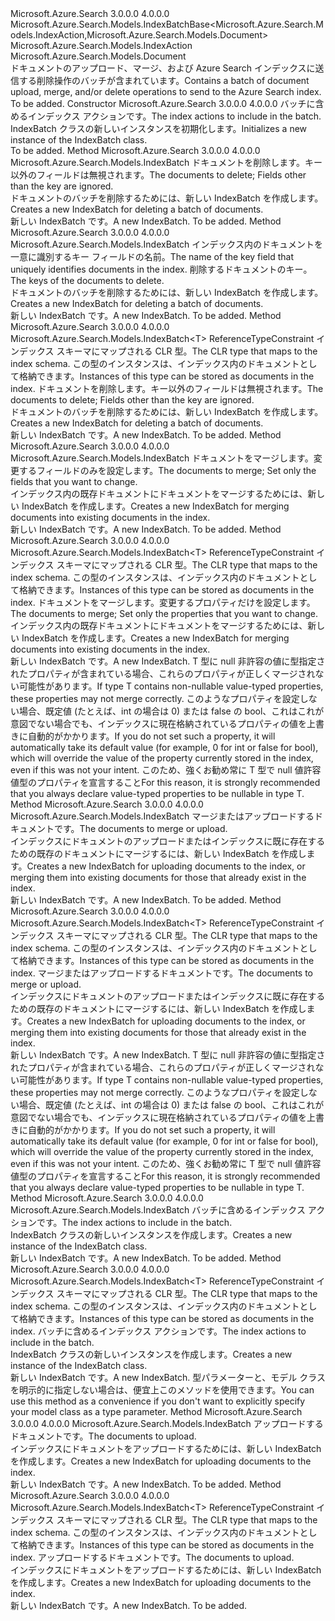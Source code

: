 <Type Name="IndexBatch" FullName="Microsoft.Azure.Search.Models.IndexBatch">
  <TypeSignature Language="C#" Value="public class IndexBatch : Microsoft.Azure.Search.Models.IndexBatchBase&lt;Microsoft.Azure.Search.Models.IndexAction,Microsoft.Azure.Search.Models.Document&gt;" />
  <TypeSignature Language="ILAsm" Value=".class public auto ansi beforefieldinit IndexBatch extends Microsoft.Azure.Search.Models.IndexBatchBase`2&lt;class Microsoft.Azure.Search.Models.IndexAction, class Microsoft.Azure.Search.Models.Document&gt;" />
  <TypeSignature Language="DocId" Value="T:Microsoft.Azure.Search.Models.IndexBatch" />
  <TypeSignature Language="VB.NET" Value="Public Class IndexBatch&#xA;Inherits IndexBatchBase(Of IndexAction, Document)" />
  <TypeSignature Language="F#" Value="type IndexBatch = class&#xA;    inherit IndexBatchBase&lt;IndexAction, Document&gt;" />
  <AssemblyInfo>
    <AssemblyName>Microsoft.Azure.Search</AssemblyName>
    <AssemblyVersion>3.0.0.0</AssemblyVersion>
    <AssemblyVersion>4.0.0.0</AssemblyVersion>
  </AssemblyInfo>
  <Base>
    <BaseTypeName>Microsoft.Azure.Search.Models.IndexBatchBase&lt;Microsoft.Azure.Search.Models.IndexAction,Microsoft.Azure.Search.Models.Document&gt;</BaseTypeName>
    <BaseTypeArguments>
      <BaseTypeArgument TypeParamName="TAction">Microsoft.Azure.Search.Models.IndexAction</BaseTypeArgument>
      <BaseTypeArgument TypeParamName="TDoc">Microsoft.Azure.Search.Models.Document</BaseTypeArgument>
    </BaseTypeArguments>
  </Base>
  <Interfaces />
  <Docs>
    <summary>
            <span data-ttu-id="f864d-101">ドキュメントのアップロード、マージ、および Azure Search インデックスに送信する削除操作のバッチが含まれています。</span><span class="sxs-lookup"><span data-stu-id="f864d-101">Contains a batch of document upload, merge, and/or delete operations to send to the Azure Search index.</span></span>
            </summary>
    <remarks>To be added.</remarks>
  </Docs>
  <Members>
    <Member MemberName=".ctor">
      <MemberSignature Language="C#" Value="public IndexBatch (System.Collections.Generic.IEnumerable&lt;Microsoft.Azure.Search.Models.IndexAction&gt; actions);" />
      <MemberSignature Language="ILAsm" Value=".method public hidebysig specialname rtspecialname instance void .ctor(class System.Collections.Generic.IEnumerable`1&lt;class Microsoft.Azure.Search.Models.IndexAction&gt; actions) cil managed" />
      <MemberSignature Language="DocId" Value="M:Microsoft.Azure.Search.Models.IndexBatch.#ctor(System.Collections.Generic.IEnumerable{Microsoft.Azure.Search.Models.IndexAction})" />
      <MemberSignature Language="VB.NET" Value="Public Sub New (actions As IEnumerable(Of IndexAction))" />
      <MemberSignature Language="F#" Value="new Microsoft.Azure.Search.Models.IndexBatch : seq&lt;Microsoft.Azure.Search.Models.IndexAction&gt; -&gt; Microsoft.Azure.Search.Models.IndexBatch" Usage="new Microsoft.Azure.Search.Models.IndexBatch actions" />
      <MemberType>Constructor</MemberType>
      <AssemblyInfo>
        <AssemblyName>Microsoft.Azure.Search</AssemblyName>
        <AssemblyVersion>3.0.0.0</AssemblyVersion>
        <AssemblyVersion>4.0.0.0</AssemblyVersion>
      </AssemblyInfo>
      <Parameters>
        <Parameter Name="actions" Type="System.Collections.Generic.IEnumerable&lt;Microsoft.Azure.Search.Models.IndexAction&gt;" />
      </Parameters>
      <Docs>
        <param name="actions"><span data-ttu-id="f864d-102">バッチに含めるインデックス アクションです。</span><span class="sxs-lookup"><span data-stu-id="f864d-102">The index actions to include in the batch.</span></span></param>
        <summary>
            <span data-ttu-id="f864d-103">IndexBatch クラスの新しいインスタンスを初期化します。</span><span class="sxs-lookup"><span data-stu-id="f864d-103">Initializes a new instance of the IndexBatch class.</span></span>
            </summary>
        <remarks>To be added.</remarks>
      </Docs>
    </Member>
    <Member MemberName="Delete">
      <MemberSignature Language="C#" Value="public static Microsoft.Azure.Search.Models.IndexBatch Delete (System.Collections.Generic.IEnumerable&lt;Microsoft.Azure.Search.Models.Document&gt; documents);" />
      <MemberSignature Language="ILAsm" Value=".method public static hidebysig class Microsoft.Azure.Search.Models.IndexBatch Delete(class System.Collections.Generic.IEnumerable`1&lt;class Microsoft.Azure.Search.Models.Document&gt; documents) cil managed" />
      <MemberSignature Language="DocId" Value="M:Microsoft.Azure.Search.Models.IndexBatch.Delete(System.Collections.Generic.IEnumerable{Microsoft.Azure.Search.Models.Document})" />
      <MemberSignature Language="VB.NET" Value="Public Shared Function Delete (documents As IEnumerable(Of Document)) As IndexBatch" />
      <MemberSignature Language="F#" Value="static member Delete : seq&lt;Microsoft.Azure.Search.Models.Document&gt; -&gt; Microsoft.Azure.Search.Models.IndexBatch" Usage="Microsoft.Azure.Search.Models.IndexBatch.Delete documents" />
      <MemberType>Method</MemberType>
      <AssemblyInfo>
        <AssemblyName>Microsoft.Azure.Search</AssemblyName>
        <AssemblyVersion>3.0.0.0</AssemblyVersion>
        <AssemblyVersion>4.0.0.0</AssemblyVersion>
      </AssemblyInfo>
      <ReturnValue>
        <ReturnType>Microsoft.Azure.Search.Models.IndexBatch</ReturnType>
      </ReturnValue>
      <Parameters>
        <Parameter Name="documents" Type="System.Collections.Generic.IEnumerable&lt;Microsoft.Azure.Search.Models.Document&gt;" />
      </Parameters>
      <Docs>
        <param name="documents"><span data-ttu-id="f864d-104">ドキュメントを削除します。キー以外のフィールドは無視されます。</span><span class="sxs-lookup"><span data-stu-id="f864d-104">The documents to delete; Fields other than the key are ignored.</span></span></param>
        <summary>
            <span data-ttu-id="f864d-105">ドキュメントのバッチを削除するためには、新しい IndexBatch を作成します。</span><span class="sxs-lookup"><span data-stu-id="f864d-105">Creates a new IndexBatch for deleting a batch of documents.</span></span>
            </summary>
        <returns><span data-ttu-id="f864d-106">新しい IndexBatch です。</span><span class="sxs-lookup"><span data-stu-id="f864d-106">A new IndexBatch.</span></span></returns>
        <remarks>To be added.</remarks>
      </Docs>
    </Member>
    <Member MemberName="Delete">
      <MemberSignature Language="C#" Value="public static Microsoft.Azure.Search.Models.IndexBatch Delete (string keyName, System.Collections.Generic.IEnumerable&lt;string&gt; keyValues);" />
      <MemberSignature Language="ILAsm" Value=".method public static hidebysig class Microsoft.Azure.Search.Models.IndexBatch Delete(string keyName, class System.Collections.Generic.IEnumerable`1&lt;string&gt; keyValues) cil managed" />
      <MemberSignature Language="DocId" Value="M:Microsoft.Azure.Search.Models.IndexBatch.Delete(System.String,System.Collections.Generic.IEnumerable{System.String})" />
      <MemberSignature Language="VB.NET" Value="Public Shared Function Delete (keyName As String, keyValues As IEnumerable(Of String)) As IndexBatch" />
      <MemberSignature Language="F#" Value="static member Delete : string * seq&lt;string&gt; -&gt; Microsoft.Azure.Search.Models.IndexBatch" Usage="Microsoft.Azure.Search.Models.IndexBatch.Delete (keyName, keyValues)" />
      <MemberType>Method</MemberType>
      <AssemblyInfo>
        <AssemblyName>Microsoft.Azure.Search</AssemblyName>
        <AssemblyVersion>3.0.0.0</AssemblyVersion>
        <AssemblyVersion>4.0.0.0</AssemblyVersion>
      </AssemblyInfo>
      <ReturnValue>
        <ReturnType>Microsoft.Azure.Search.Models.IndexBatch</ReturnType>
      </ReturnValue>
      <Parameters>
        <Parameter Name="keyName" Type="System.String" />
        <Parameter Name="keyValues" Type="System.Collections.Generic.IEnumerable&lt;System.String&gt;" />
      </Parameters>
      <Docs>
        <param name="keyName"><span data-ttu-id="f864d-107">インデックス内のドキュメントを一意に識別するキー フィールドの名前。</span><span class="sxs-lookup"><span data-stu-id="f864d-107">The name of the key field that uniquely identifies documents in the index.</span></span></param>
        <param name="keyValues"><span data-ttu-id="f864d-108">削除するドキュメントのキー。</span><span class="sxs-lookup"><span data-stu-id="f864d-108">The keys of the documents to delete.</span></span></param>
        <summary>
            <span data-ttu-id="f864d-109">ドキュメントのバッチを削除するためには、新しい IndexBatch を作成します。</span><span class="sxs-lookup"><span data-stu-id="f864d-109">Creates a new IndexBatch for deleting a batch of documents.</span></span>
            </summary>
        <returns><span data-ttu-id="f864d-110">新しい IndexBatch です。</span><span class="sxs-lookup"><span data-stu-id="f864d-110">A new IndexBatch.</span></span></returns>
        <remarks>To be added.</remarks>
      </Docs>
    </Member>
    <Member MemberName="Delete&lt;T&gt;">
      <MemberSignature Language="C#" Value="public static Microsoft.Azure.Search.Models.IndexBatch&lt;T&gt; Delete&lt;T&gt; (System.Collections.Generic.IEnumerable&lt;T&gt; documents) where T : class;" />
      <MemberSignature Language="ILAsm" Value=".method public static hidebysig class Microsoft.Azure.Search.Models.IndexBatch`1&lt;!!T&gt; Delete&lt;class T&gt;(class System.Collections.Generic.IEnumerable`1&lt;!!T&gt; documents) cil managed" />
      <MemberSignature Language="DocId" Value="M:Microsoft.Azure.Search.Models.IndexBatch.Delete``1(System.Collections.Generic.IEnumerable{``0})" />
      <MemberSignature Language="VB.NET" Value="Public Shared Function Delete(Of T As Class) (documents As IEnumerable(Of T)) As IndexBatch(Of T)" />
      <MemberSignature Language="F#" Value="static member Delete : seq&lt;'T (requires 'T : null)&gt; -&gt; Microsoft.Azure.Search.Models.IndexBatch&lt;'T (requires 'T : null)&gt; (requires 'T : null)" Usage="Microsoft.Azure.Search.Models.IndexBatch.Delete documents" />
      <MemberType>Method</MemberType>
      <AssemblyInfo>
        <AssemblyName>Microsoft.Azure.Search</AssemblyName>
        <AssemblyVersion>3.0.0.0</AssemblyVersion>
        <AssemblyVersion>4.0.0.0</AssemblyVersion>
      </AssemblyInfo>
      <ReturnValue>
        <ReturnType>Microsoft.Azure.Search.Models.IndexBatch&lt;T&gt;</ReturnType>
      </ReturnValue>
      <TypeParameters>
        <TypeParameter Name="T">
          <Constraints>
            <ParameterAttribute>ReferenceTypeConstraint</ParameterAttribute>
          </Constraints>
        </TypeParameter>
      </TypeParameters>
      <Parameters>
        <Parameter Name="documents" Type="System.Collections.Generic.IEnumerable&lt;T&gt;" />
      </Parameters>
      <Docs>
        <typeparam name="T">
            <span data-ttu-id="f864d-111">インデックス スキーマにマップされる CLR 型。</span><span class="sxs-lookup"><span data-stu-id="f864d-111">The CLR type that maps to the index schema.</span></span> <span data-ttu-id="f864d-112">この型のインスタンスは、インデックス内のドキュメントとして格納できます。</span><span class="sxs-lookup"><span data-stu-id="f864d-112">Instances of this type can be stored as documents in the index.</span></span>
            </typeparam>
        <param name="documents"><span data-ttu-id="f864d-113">ドキュメントを削除します。キー以外のフィールドは無視されます。</span><span class="sxs-lookup"><span data-stu-id="f864d-113">The documents to delete; Fields other than the key are ignored.</span></span></param>
        <summary>
            <span data-ttu-id="f864d-114">ドキュメントのバッチを削除するためには、新しい IndexBatch を作成します。</span><span class="sxs-lookup"><span data-stu-id="f864d-114">Creates a new IndexBatch for deleting a batch of documents.</span></span>
            </summary>
        <returns><span data-ttu-id="f864d-115">新しい IndexBatch です。</span><span class="sxs-lookup"><span data-stu-id="f864d-115">A new IndexBatch.</span></span></returns>
        <remarks>To be added.</remarks>
      </Docs>
    </Member>
    <Member MemberName="Merge">
      <MemberSignature Language="C#" Value="public static Microsoft.Azure.Search.Models.IndexBatch Merge (System.Collections.Generic.IEnumerable&lt;Microsoft.Azure.Search.Models.Document&gt; documents);" />
      <MemberSignature Language="ILAsm" Value=".method public static hidebysig class Microsoft.Azure.Search.Models.IndexBatch Merge(class System.Collections.Generic.IEnumerable`1&lt;class Microsoft.Azure.Search.Models.Document&gt; documents) cil managed" />
      <MemberSignature Language="DocId" Value="M:Microsoft.Azure.Search.Models.IndexBatch.Merge(System.Collections.Generic.IEnumerable{Microsoft.Azure.Search.Models.Document})" />
      <MemberSignature Language="VB.NET" Value="Public Shared Function Merge (documents As IEnumerable(Of Document)) As IndexBatch" />
      <MemberSignature Language="F#" Value="static member Merge : seq&lt;Microsoft.Azure.Search.Models.Document&gt; -&gt; Microsoft.Azure.Search.Models.IndexBatch" Usage="Microsoft.Azure.Search.Models.IndexBatch.Merge documents" />
      <MemberType>Method</MemberType>
      <AssemblyInfo>
        <AssemblyName>Microsoft.Azure.Search</AssemblyName>
        <AssemblyVersion>3.0.0.0</AssemblyVersion>
        <AssemblyVersion>4.0.0.0</AssemblyVersion>
      </AssemblyInfo>
      <ReturnValue>
        <ReturnType>Microsoft.Azure.Search.Models.IndexBatch</ReturnType>
      </ReturnValue>
      <Parameters>
        <Parameter Name="documents" Type="System.Collections.Generic.IEnumerable&lt;Microsoft.Azure.Search.Models.Document&gt;" />
      </Parameters>
      <Docs>
        <param name="documents"><span data-ttu-id="f864d-116">ドキュメントをマージします。変更するフィールドのみを設定します。</span><span class="sxs-lookup"><span data-stu-id="f864d-116">The documents to merge; Set only the fields that you want to change.</span></span></param>
        <summary>
            <span data-ttu-id="f864d-117">インデックス内の既存ドキュメントにドキュメントをマージするためには、新しい IndexBatch を作成します。</span><span class="sxs-lookup"><span data-stu-id="f864d-117">Creates a new IndexBatch for merging documents into existing documents in the index.</span></span>
            </summary>
        <returns><span data-ttu-id="f864d-118">新しい IndexBatch です。</span><span class="sxs-lookup"><span data-stu-id="f864d-118">A new IndexBatch.</span></span></returns>
        <remarks>To be added.</remarks>
      </Docs>
    </Member>
    <Member MemberName="Merge&lt;T&gt;">
      <MemberSignature Language="C#" Value="public static Microsoft.Azure.Search.Models.IndexBatch&lt;T&gt; Merge&lt;T&gt; (System.Collections.Generic.IEnumerable&lt;T&gt; documents) where T : class;" />
      <MemberSignature Language="ILAsm" Value=".method public static hidebysig class Microsoft.Azure.Search.Models.IndexBatch`1&lt;!!T&gt; Merge&lt;class T&gt;(class System.Collections.Generic.IEnumerable`1&lt;!!T&gt; documents) cil managed" />
      <MemberSignature Language="DocId" Value="M:Microsoft.Azure.Search.Models.IndexBatch.Merge``1(System.Collections.Generic.IEnumerable{``0})" />
      <MemberSignature Language="VB.NET" Value="Public Shared Function Merge(Of T As Class) (documents As IEnumerable(Of T)) As IndexBatch(Of T)" />
      <MemberSignature Language="F#" Value="static member Merge : seq&lt;'T (requires 'T : null)&gt; -&gt; Microsoft.Azure.Search.Models.IndexBatch&lt;'T (requires 'T : null)&gt; (requires 'T : null)" Usage="Microsoft.Azure.Search.Models.IndexBatch.Merge documents" />
      <MemberType>Method</MemberType>
      <AssemblyInfo>
        <AssemblyName>Microsoft.Azure.Search</AssemblyName>
        <AssemblyVersion>3.0.0.0</AssemblyVersion>
        <AssemblyVersion>4.0.0.0</AssemblyVersion>
      </AssemblyInfo>
      <ReturnValue>
        <ReturnType>Microsoft.Azure.Search.Models.IndexBatch&lt;T&gt;</ReturnType>
      </ReturnValue>
      <TypeParameters>
        <TypeParameter Name="T">
          <Constraints>
            <ParameterAttribute>ReferenceTypeConstraint</ParameterAttribute>
          </Constraints>
        </TypeParameter>
      </TypeParameters>
      <Parameters>
        <Parameter Name="documents" Type="System.Collections.Generic.IEnumerable&lt;T&gt;" />
      </Parameters>
      <Docs>
        <typeparam name="T">
            <span data-ttu-id="f864d-119">インデックス スキーマにマップされる CLR 型。</span><span class="sxs-lookup"><span data-stu-id="f864d-119">The CLR type that maps to the index schema.</span></span> <span data-ttu-id="f864d-120">この型のインスタンスは、インデックス内のドキュメントとして格納できます。</span><span class="sxs-lookup"><span data-stu-id="f864d-120">Instances of this type can be stored as documents in the index.</span></span>
            </typeparam>
        <param name="documents"><span data-ttu-id="f864d-121">ドキュメントをマージします。変更するプロパティだけを設定します。</span><span class="sxs-lookup"><span data-stu-id="f864d-121">The documents to merge; Set only the properties that you want to change.</span></span></param>
        <summary>
            <span data-ttu-id="f864d-122">インデックス内の既存ドキュメントにドキュメントをマージするためには、新しい IndexBatch を作成します。</span><span class="sxs-lookup"><span data-stu-id="f864d-122">Creates a new IndexBatch for merging documents into existing documents in the index.</span></span>
            </summary>
        <returns><span data-ttu-id="f864d-123">新しい IndexBatch です。</span><span class="sxs-lookup"><span data-stu-id="f864d-123">A new IndexBatch.</span></span></returns>
        <remarks>
            <span data-ttu-id="f864d-124">T 型に null 非許容の値に型指定されたプロパティが含まれている場合、これらのプロパティが正しくマージされない可能性があります。</span><span class="sxs-lookup"><span data-stu-id="f864d-124">If type T contains non-nullable value-typed properties, these properties may not merge correctly.</span></span> <span data-ttu-id="f864d-125">このようなプロパティを設定しない場合、既定値 (たとえば、int の場合は 0) または false の bool、これはこれが意図でない場合でも、インデックスに現在格納されているプロパティの値を上書きに自動的がかかります。</span><span class="sxs-lookup"><span data-stu-id="f864d-125">If you do not set such a property, it will automatically take its default value (for example, 0 for int or false for bool), which will override the value of the property currently stored in the index, even if this was not your intent.</span></span> <span data-ttu-id="f864d-126">このため、強くお勧め常に T 型で null 値許容値型のプロパティを宣言すること</span><span class="sxs-lookup"><span data-stu-id="f864d-126">For this reason, it is strongly recommended that you always declare value-typed properties to be nullable in type T.</span></span>
            </remarks>
      </Docs>
    </Member>
    <Member MemberName="MergeOrUpload">
      <MemberSignature Language="C#" Value="public static Microsoft.Azure.Search.Models.IndexBatch MergeOrUpload (System.Collections.Generic.IEnumerable&lt;Microsoft.Azure.Search.Models.Document&gt; documents);" />
      <MemberSignature Language="ILAsm" Value=".method public static hidebysig class Microsoft.Azure.Search.Models.IndexBatch MergeOrUpload(class System.Collections.Generic.IEnumerable`1&lt;class Microsoft.Azure.Search.Models.Document&gt; documents) cil managed" />
      <MemberSignature Language="DocId" Value="M:Microsoft.Azure.Search.Models.IndexBatch.MergeOrUpload(System.Collections.Generic.IEnumerable{Microsoft.Azure.Search.Models.Document})" />
      <MemberSignature Language="VB.NET" Value="Public Shared Function MergeOrUpload (documents As IEnumerable(Of Document)) As IndexBatch" />
      <MemberSignature Language="F#" Value="static member MergeOrUpload : seq&lt;Microsoft.Azure.Search.Models.Document&gt; -&gt; Microsoft.Azure.Search.Models.IndexBatch" Usage="Microsoft.Azure.Search.Models.IndexBatch.MergeOrUpload documents" />
      <MemberType>Method</MemberType>
      <AssemblyInfo>
        <AssemblyName>Microsoft.Azure.Search</AssemblyName>
        <AssemblyVersion>3.0.0.0</AssemblyVersion>
        <AssemblyVersion>4.0.0.0</AssemblyVersion>
      </AssemblyInfo>
      <ReturnValue>
        <ReturnType>Microsoft.Azure.Search.Models.IndexBatch</ReturnType>
      </ReturnValue>
      <Parameters>
        <Parameter Name="documents" Type="System.Collections.Generic.IEnumerable&lt;Microsoft.Azure.Search.Models.Document&gt;" />
      </Parameters>
      <Docs>
        <param name="documents"><span data-ttu-id="f864d-127">マージまたはアップロードするドキュメントです。</span><span class="sxs-lookup"><span data-stu-id="f864d-127">The documents to merge or upload.</span></span></param>
        <summary>
            <span data-ttu-id="f864d-128">インデックスにドキュメントのアップロードまたはインデックスに既に存在するための既存のドキュメントにマージするには、新しい IndexBatch を作成します。</span><span class="sxs-lookup"><span data-stu-id="f864d-128">Creates a new IndexBatch for uploading documents to the index, or merging them into existing documents for those that already exist in the index.</span></span>
            </summary>
        <returns><span data-ttu-id="f864d-129">新しい IndexBatch です。</span><span class="sxs-lookup"><span data-stu-id="f864d-129">A new IndexBatch.</span></span></returns>
        <remarks>To be added.</remarks>
      </Docs>
    </Member>
    <Member MemberName="MergeOrUpload&lt;T&gt;">
      <MemberSignature Language="C#" Value="public static Microsoft.Azure.Search.Models.IndexBatch&lt;T&gt; MergeOrUpload&lt;T&gt; (System.Collections.Generic.IEnumerable&lt;T&gt; documents) where T : class;" />
      <MemberSignature Language="ILAsm" Value=".method public static hidebysig class Microsoft.Azure.Search.Models.IndexBatch`1&lt;!!T&gt; MergeOrUpload&lt;class T&gt;(class System.Collections.Generic.IEnumerable`1&lt;!!T&gt; documents) cil managed" />
      <MemberSignature Language="DocId" Value="M:Microsoft.Azure.Search.Models.IndexBatch.MergeOrUpload``1(System.Collections.Generic.IEnumerable{``0})" />
      <MemberSignature Language="VB.NET" Value="Public Shared Function MergeOrUpload(Of T As Class) (documents As IEnumerable(Of T)) As IndexBatch(Of T)" />
      <MemberSignature Language="F#" Value="static member MergeOrUpload : seq&lt;'T (requires 'T : null)&gt; -&gt; Microsoft.Azure.Search.Models.IndexBatch&lt;'T (requires 'T : null)&gt; (requires 'T : null)" Usage="Microsoft.Azure.Search.Models.IndexBatch.MergeOrUpload documents" />
      <MemberType>Method</MemberType>
      <AssemblyInfo>
        <AssemblyName>Microsoft.Azure.Search</AssemblyName>
        <AssemblyVersion>3.0.0.0</AssemblyVersion>
        <AssemblyVersion>4.0.0.0</AssemblyVersion>
      </AssemblyInfo>
      <ReturnValue>
        <ReturnType>Microsoft.Azure.Search.Models.IndexBatch&lt;T&gt;</ReturnType>
      </ReturnValue>
      <TypeParameters>
        <TypeParameter Name="T">
          <Constraints>
            <ParameterAttribute>ReferenceTypeConstraint</ParameterAttribute>
          </Constraints>
        </TypeParameter>
      </TypeParameters>
      <Parameters>
        <Parameter Name="documents" Type="System.Collections.Generic.IEnumerable&lt;T&gt;" />
      </Parameters>
      <Docs>
        <typeparam name="T">
            <span data-ttu-id="f864d-130">インデックス スキーマにマップされる CLR 型。</span><span class="sxs-lookup"><span data-stu-id="f864d-130">The CLR type that maps to the index schema.</span></span> <span data-ttu-id="f864d-131">この型のインスタンスは、インデックス内のドキュメントとして格納できます。</span><span class="sxs-lookup"><span data-stu-id="f864d-131">Instances of this type can be stored as documents in the index.</span></span>
            </typeparam>
        <param name="documents"><span data-ttu-id="f864d-132">マージまたはアップロードするドキュメントです。</span><span class="sxs-lookup"><span data-stu-id="f864d-132">The documents to merge or upload.</span></span></param>
        <summary>
            <span data-ttu-id="f864d-133">インデックスにドキュメントのアップロードまたはインデックスに既に存在するための既存のドキュメントにマージするには、新しい IndexBatch を作成します。</span><span class="sxs-lookup"><span data-stu-id="f864d-133">Creates a new IndexBatch for uploading documents to the index, or merging them into existing documents for those that already exist in the index.</span></span>
            </summary>
        <returns><span data-ttu-id="f864d-134">新しい IndexBatch です。</span><span class="sxs-lookup"><span data-stu-id="f864d-134">A new IndexBatch.</span></span></returns>
        <remarks>
            <span data-ttu-id="f864d-135">T 型に null 非許容の値に型指定されたプロパティが含まれている場合、これらのプロパティが正しくマージされない可能性があります。</span><span class="sxs-lookup"><span data-stu-id="f864d-135">If type T contains non-nullable value-typed properties, these properties may not merge correctly.</span></span> <span data-ttu-id="f864d-136">このようなプロパティを設定しない場合、既定値 (たとえば、int の場合は 0) または false の bool、これはこれが意図でない場合でも、インデックスに現在格納されているプロパティの値を上書きに自動的がかかります。</span><span class="sxs-lookup"><span data-stu-id="f864d-136">If you do not set such a property, it will automatically take its default value (for example, 0 for int or false for bool), which will override the value of the property currently stored in the index, even if this was not your intent.</span></span> <span data-ttu-id="f864d-137">このため、強くお勧め常に T 型で null 値許容値型のプロパティを宣言すること</span><span class="sxs-lookup"><span data-stu-id="f864d-137">For this reason, it is strongly recommended that you always declare value-typed properties to be nullable in type T.</span></span>
            </remarks>
      </Docs>
    </Member>
    <Member MemberName="New">
      <MemberSignature Language="C#" Value="public static Microsoft.Azure.Search.Models.IndexBatch New (System.Collections.Generic.IEnumerable&lt;Microsoft.Azure.Search.Models.IndexAction&gt; actions);" />
      <MemberSignature Language="ILAsm" Value=".method public static hidebysig class Microsoft.Azure.Search.Models.IndexBatch New(class System.Collections.Generic.IEnumerable`1&lt;class Microsoft.Azure.Search.Models.IndexAction&gt; actions) cil managed" />
      <MemberSignature Language="DocId" Value="M:Microsoft.Azure.Search.Models.IndexBatch.New(System.Collections.Generic.IEnumerable{Microsoft.Azure.Search.Models.IndexAction})" />
      <MemberSignature Language="VB.NET" Value="Public Shared Function New (actions As IEnumerable(Of IndexAction)) As IndexBatch" />
      <MemberSignature Language="F#" Value="static member New : seq&lt;Microsoft.Azure.Search.Models.IndexAction&gt; -&gt; Microsoft.Azure.Search.Models.IndexBatch" Usage="Microsoft.Azure.Search.Models.IndexBatch.New actions" />
      <MemberType>Method</MemberType>
      <AssemblyInfo>
        <AssemblyName>Microsoft.Azure.Search</AssemblyName>
        <AssemblyVersion>3.0.0.0</AssemblyVersion>
        <AssemblyVersion>4.0.0.0</AssemblyVersion>
      </AssemblyInfo>
      <ReturnValue>
        <ReturnType>Microsoft.Azure.Search.Models.IndexBatch</ReturnType>
      </ReturnValue>
      <Parameters>
        <Parameter Name="actions" Type="System.Collections.Generic.IEnumerable&lt;Microsoft.Azure.Search.Models.IndexAction&gt;" />
      </Parameters>
      <Docs>
        <param name="actions"><span data-ttu-id="f864d-138">バッチに含めるインデックス アクションです。</span><span class="sxs-lookup"><span data-stu-id="f864d-138">The index actions to include in the batch.</span></span></param>
        <summary>
            <span data-ttu-id="f864d-139">IndexBatch クラスの新しいインスタンスを作成します。</span><span class="sxs-lookup"><span data-stu-id="f864d-139">Creates a new instance of the IndexBatch class.</span></span>
            </summary>
        <returns><span data-ttu-id="f864d-140">新しい IndexBatch です。</span><span class="sxs-lookup"><span data-stu-id="f864d-140">A new IndexBatch.</span></span></returns>
        <remarks>To be added.</remarks>
      </Docs>
    </Member>
    <Member MemberName="New&lt;T&gt;">
      <MemberSignature Language="C#" Value="public static Microsoft.Azure.Search.Models.IndexBatch&lt;T&gt; New&lt;T&gt; (System.Collections.Generic.IEnumerable&lt;Microsoft.Azure.Search.Models.IndexAction&lt;T&gt;&gt; actions) where T : class;" />
      <MemberSignature Language="ILAsm" Value=".method public static hidebysig class Microsoft.Azure.Search.Models.IndexBatch`1&lt;!!T&gt; New&lt;class T&gt;(class System.Collections.Generic.IEnumerable`1&lt;class Microsoft.Azure.Search.Models.IndexAction`1&lt;!!T&gt;&gt; actions) cil managed" />
      <MemberSignature Language="DocId" Value="M:Microsoft.Azure.Search.Models.IndexBatch.New``1(System.Collections.Generic.IEnumerable{Microsoft.Azure.Search.Models.IndexAction{``0}})" />
      <MemberSignature Language="VB.NET" Value="Public Shared Function New(Of T As Class) (actions As IEnumerable(Of IndexAction(Of T))) As IndexBatch(Of T)" />
      <MemberSignature Language="F#" Value="static member New : seq&lt;Microsoft.Azure.Search.Models.IndexAction&lt;'T&gt;&gt; -&gt; Microsoft.Azure.Search.Models.IndexBatch&lt;'T (requires 'T : null)&gt; (requires 'T : null)" Usage="Microsoft.Azure.Search.Models.IndexBatch.New actions" />
      <MemberType>Method</MemberType>
      <AssemblyInfo>
        <AssemblyName>Microsoft.Azure.Search</AssemblyName>
        <AssemblyVersion>3.0.0.0</AssemblyVersion>
        <AssemblyVersion>4.0.0.0</AssemblyVersion>
      </AssemblyInfo>
      <ReturnValue>
        <ReturnType>Microsoft.Azure.Search.Models.IndexBatch&lt;T&gt;</ReturnType>
      </ReturnValue>
      <TypeParameters>
        <TypeParameter Name="T">
          <Constraints>
            <ParameterAttribute>ReferenceTypeConstraint</ParameterAttribute>
          </Constraints>
        </TypeParameter>
      </TypeParameters>
      <Parameters>
        <Parameter Name="actions" Type="System.Collections.Generic.IEnumerable&lt;Microsoft.Azure.Search.Models.IndexAction&lt;T&gt;&gt;" />
      </Parameters>
      <Docs>
        <typeparam name="T">
            <span data-ttu-id="f864d-141">インデックス スキーマにマップされる CLR 型。</span><span class="sxs-lookup"><span data-stu-id="f864d-141">The CLR type that maps to the index schema.</span></span> <span data-ttu-id="f864d-142">この型のインスタンスは、インデックス内のドキュメントとして格納できます。</span><span class="sxs-lookup"><span data-stu-id="f864d-142">Instances of this type can be stored as documents in the index.</span></span>
            </typeparam>
        <param name="actions"><span data-ttu-id="f864d-143">バッチに含めるインデックス アクションです。</span><span class="sxs-lookup"><span data-stu-id="f864d-143">The index actions to include in the batch.</span></span></param>
        <summary>
            <span data-ttu-id="f864d-144">IndexBatch クラスの新しいインスタンスを作成します。</span><span class="sxs-lookup"><span data-stu-id="f864d-144">Creates a new instance of the IndexBatch class.</span></span>
            </summary>
        <returns><span data-ttu-id="f864d-145">新しい IndexBatch です。</span><span class="sxs-lookup"><span data-stu-id="f864d-145">A new IndexBatch.</span></span></returns>
        <remarks>
            <span data-ttu-id="f864d-146">型パラメーターと、モデル クラスを明示的に指定しない場合は、便宜上このメソッドを使用できます。</span><span class="sxs-lookup"><span data-stu-id="f864d-146">You can use this method as a convenience if you don't want to explicitly specify your model class as a type parameter.</span></span>
            </remarks>
      </Docs>
    </Member>
    <Member MemberName="Upload">
      <MemberSignature Language="C#" Value="public static Microsoft.Azure.Search.Models.IndexBatch Upload (System.Collections.Generic.IEnumerable&lt;Microsoft.Azure.Search.Models.Document&gt; documents);" />
      <MemberSignature Language="ILAsm" Value=".method public static hidebysig class Microsoft.Azure.Search.Models.IndexBatch Upload(class System.Collections.Generic.IEnumerable`1&lt;class Microsoft.Azure.Search.Models.Document&gt; documents) cil managed" />
      <MemberSignature Language="DocId" Value="M:Microsoft.Azure.Search.Models.IndexBatch.Upload(System.Collections.Generic.IEnumerable{Microsoft.Azure.Search.Models.Document})" />
      <MemberSignature Language="VB.NET" Value="Public Shared Function Upload (documents As IEnumerable(Of Document)) As IndexBatch" />
      <MemberSignature Language="F#" Value="static member Upload : seq&lt;Microsoft.Azure.Search.Models.Document&gt; -&gt; Microsoft.Azure.Search.Models.IndexBatch" Usage="Microsoft.Azure.Search.Models.IndexBatch.Upload documents" />
      <MemberType>Method</MemberType>
      <AssemblyInfo>
        <AssemblyName>Microsoft.Azure.Search</AssemblyName>
        <AssemblyVersion>3.0.0.0</AssemblyVersion>
        <AssemblyVersion>4.0.0.0</AssemblyVersion>
      </AssemblyInfo>
      <ReturnValue>
        <ReturnType>Microsoft.Azure.Search.Models.IndexBatch</ReturnType>
      </ReturnValue>
      <Parameters>
        <Parameter Name="documents" Type="System.Collections.Generic.IEnumerable&lt;Microsoft.Azure.Search.Models.Document&gt;" />
      </Parameters>
      <Docs>
        <param name="documents"><span data-ttu-id="f864d-147">アップロードするドキュメントです。</span><span class="sxs-lookup"><span data-stu-id="f864d-147">The documents to upload.</span></span></param>
        <summary>
            <span data-ttu-id="f864d-148">インデックスにドキュメントをアップロードするためには、新しい IndexBatch を作成します。</span><span class="sxs-lookup"><span data-stu-id="f864d-148">Creates a new IndexBatch for uploading documents to the index.</span></span>
            </summary>
        <returns><span data-ttu-id="f864d-149">新しい IndexBatch です。</span><span class="sxs-lookup"><span data-stu-id="f864d-149">A new IndexBatch.</span></span></returns>
        <remarks>To be added.</remarks>
      </Docs>
    </Member>
    <Member MemberName="Upload&lt;T&gt;">
      <MemberSignature Language="C#" Value="public static Microsoft.Azure.Search.Models.IndexBatch&lt;T&gt; Upload&lt;T&gt; (System.Collections.Generic.IEnumerable&lt;T&gt; documents) where T : class;" />
      <MemberSignature Language="ILAsm" Value=".method public static hidebysig class Microsoft.Azure.Search.Models.IndexBatch`1&lt;!!T&gt; Upload&lt;class T&gt;(class System.Collections.Generic.IEnumerable`1&lt;!!T&gt; documents) cil managed" />
      <MemberSignature Language="DocId" Value="M:Microsoft.Azure.Search.Models.IndexBatch.Upload``1(System.Collections.Generic.IEnumerable{``0})" />
      <MemberSignature Language="VB.NET" Value="Public Shared Function Upload(Of T As Class) (documents As IEnumerable(Of T)) As IndexBatch(Of T)" />
      <MemberSignature Language="F#" Value="static member Upload : seq&lt;'T (requires 'T : null)&gt; -&gt; Microsoft.Azure.Search.Models.IndexBatch&lt;'T (requires 'T : null)&gt; (requires 'T : null)" Usage="Microsoft.Azure.Search.Models.IndexBatch.Upload documents" />
      <MemberType>Method</MemberType>
      <AssemblyInfo>
        <AssemblyName>Microsoft.Azure.Search</AssemblyName>
        <AssemblyVersion>3.0.0.0</AssemblyVersion>
        <AssemblyVersion>4.0.0.0</AssemblyVersion>
      </AssemblyInfo>
      <ReturnValue>
        <ReturnType>Microsoft.Azure.Search.Models.IndexBatch&lt;T&gt;</ReturnType>
      </ReturnValue>
      <TypeParameters>
        <TypeParameter Name="T">
          <Constraints>
            <ParameterAttribute>ReferenceTypeConstraint</ParameterAttribute>
          </Constraints>
        </TypeParameter>
      </TypeParameters>
      <Parameters>
        <Parameter Name="documents" Type="System.Collections.Generic.IEnumerable&lt;T&gt;" />
      </Parameters>
      <Docs>
        <typeparam name="T">
            <span data-ttu-id="f864d-150">インデックス スキーマにマップされる CLR 型。</span><span class="sxs-lookup"><span data-stu-id="f864d-150">The CLR type that maps to the index schema.</span></span> <span data-ttu-id="f864d-151">この型のインスタンスは、インデックス内のドキュメントとして格納できます。</span><span class="sxs-lookup"><span data-stu-id="f864d-151">Instances of this type can be stored as documents in the index.</span></span>
            </typeparam>
        <param name="documents"><span data-ttu-id="f864d-152">アップロードするドキュメントです。</span><span class="sxs-lookup"><span data-stu-id="f864d-152">The documents to upload.</span></span></param>
        <summary>
            <span data-ttu-id="f864d-153">インデックスにドキュメントをアップロードするためには、新しい IndexBatch を作成します。</span><span class="sxs-lookup"><span data-stu-id="f864d-153">Creates a new IndexBatch for uploading documents to the index.</span></span>
            </summary>
        <returns><span data-ttu-id="f864d-154">新しい IndexBatch です。</span><span class="sxs-lookup"><span data-stu-id="f864d-154">A new IndexBatch.</span></span></returns>
        <remarks>To be added.</remarks>
      </Docs>
    </Member>
  </Members>
</Type>
